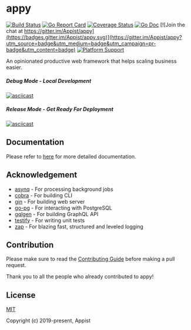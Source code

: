 # appy

[![Build Status](https://github.com/appist/appy/workflows/Unit%20Test/badge.svg)](https://github.com/appist/appy/actions?workflow=Unit+Test)
[![Go Report Card](https://goreportcard.com/badge/github.com/appist/appy)](https://goreportcard.com/report/github.com/appist/appy)
[![Coverage Status](https://img.shields.io/codecov/c/gh/appist/appy.svg?logo=codecov)](https://codecov.io/gh/appist/appy)
[![Go Doc](http://img.shields.io/badge/godoc-reference-5272B4.svg)](https://pkg.go.dev/github.com/appist/appy?tab=doc)
[![Join the chat at https://gitter.im/Appist/appy](https://badges.gitter.im/Appist/appy.svg)](https://gitter.im/Appist/appy?utm_source=badge&utm_medium=badge&utm_campaign=pr-badge&utm_content=badge)
[![Platform Support](https://img.shields.io/badge/platform-macos%20%7C%20linux-blue)](https://github.com/appist/appy)

An opinionated productive web framework that helps scaling business easier.

##### Debug Mode - Local Development

[![asciicast](https://asciinema.org/a/312186.svg)](https://asciinema.org/a/312186)

##### Release Mode - Get Ready For Deployment

[![asciicast](https://asciinema.org/a/312188.svg)](https://asciinema.org/a/312188)

## Documentation

Please refer to [here](https://appist.gitbook.io/appy/) for more detailed documentation.

## Acknowledgement

- [asynq](https://github.com/hibiken/asynq) - For processing background jobs
- [cobra](https://github.com/spf13/cobra) - For building CLI
- [gin](https://github.com/gin-gonic/gin) - For building web server
- [go-pg](https://github.com/go-pg/pg) - For interacting with PostgreSQL
- [gqlgen](https://gqlgen.com/) - For building GraphQL API
- [testify](https://github.com/stretchr/testify) - For writing unit tests
- [zap](https://github.com/uber-go/zap) - For blazing fast, structured and leveled logging

## Contribution

Please make sure to read the [Contributing Guide](https://github.com/appist/appy/blob/master/.github/CONTRIBUTING.md) before making a pull request.

Thank you to all the people who already contributed to appy!

## License

[MIT](http://opensource.org/licenses/MIT)

Copyright (c) 2019-present, Appist
